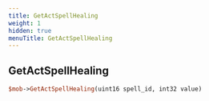 ```yaml
---
title: GetActSpellHealing
weight: 1
hidden: true
menuTitle: GetActSpellHealing
---
```

## GetActSpellHealing
```perl
$mob->GetActSpellHealing(uint16 spell_id, int32 value)
```